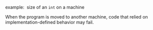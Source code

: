 example:  size of an `int` on a machine

When the program is moved to another machine, code that relied on implementation-defined behavior may fail.